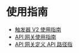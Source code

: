 <!-- ex_nonav -->

# 使用指南

- [触发器 V2 使用指南](./trigger-v2-guideline.md)
- [API 网关使用指南](./api-gateway.md)
- [API 网关定义 API 路径指](./api-gateway-request-path.md)